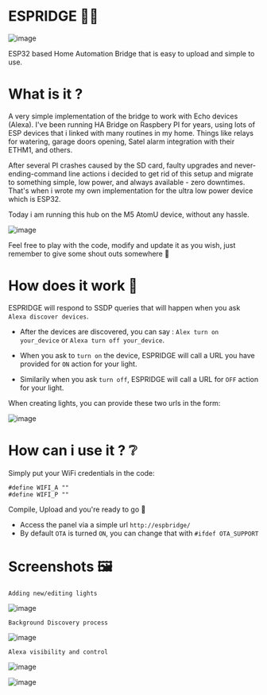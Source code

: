# ESPRIDGE 🧑‍🚀

![image](https://github.com/invpe/ESPRIDGE/assets/106522950/2f996084-6ec8-426b-a99f-cd349859138f)

ESP32 based Home Automation Bridge that is easy to upload and simple to use.

# What is it ?

A very simple implementation of the bridge to work with Echo devices (Alexa).
I've been running HA Bridge on Raspbery PI for years, using lots of ESP devices that i linked with many routines in my home.
Things like relays for watering, garage doors opening, Satel alarm integration with their ETHM1, and others.

After several PI crashes caused by the SD card, faulty upgrades and never-ending-command line actions i decided to get rid of this setup
and migrate to something simple, low power, and always available - zero downtimes. 
That's when i wrote my own implementation for the ultra low power device which is ESP32.

Today i am running this hub on the M5 AtomU device, without any hassle.

![image](https://github.com/invpe/ESPRIDGE/assets/106522950/5d3b5267-1845-4321-b577-3b63dcd91f45)


Feel free to play with the code, modify and update it as you wish, just remember to give some shout outs somewhere 🤝

# How does it work 🥣

ESPRIDGE will respond to SSDP queries that will happen when you ask `Alexa discover devices`.

- After the devices are discovered, you can say : `Alex turn on your_device` or `Alexa turn off your_device`.

- When you ask to `turn on` the device, ESPRIDGE will call a URL you have provided for `ON` action for your light.

- Similarily when you ask `turn off`, ESPRIDGE will call a URL for `OFF` action for your light.

When creating lights, you can provide these two urls in the form:

![image](https://github.com/invpe/ESPRIDGE/assets/106522950/570308ae-5327-4bd3-9e57-db3fc5708cd6)

# How can i use it ? ❔

Simply put your WiFi credentials in the code:

```
#define WIFI_A ""
#define WIFI_P ""
```

Compile, Upload and you're ready to go 🍪


- Access the panel via a simple url `http://espbridge/`
- By default `OTA` is turned `ON`, you can change that with `#ifdef OTA_SUPPORT`


# Screenshots 🖼️

`Adding new/editing lights`

![image](https://github.com/invpe/ESPRIDGE/assets/106522950/cc08c2e8-ae0c-4561-83ff-f91ea4167338)

  
`Background Discovery process`

![image](https://github.com/invpe/ESPRIDGE/assets/106522950/f4156757-5b1f-4070-89f5-2ea37fb2dfb9)

`Alexa visibility and control`

![image](https://github.com/invpe/ESPRIDGE/assets/106522950/1617ffeb-8431-4a95-800d-c00593f84d5d)

![image](https://github.com/invpe/ESPRIDGE/assets/106522950/67a132e2-8400-48fd-aa37-301894bf9704)
